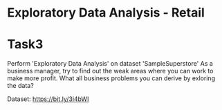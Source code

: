 # Exploratory Data Analysis - Retail

# Task3
 Perform 'Exploratory Data Analysis' on dataset 'SampleSuperstore'
 As a business manager, try to find out the weak areas where you can work to make more profit.
 What all business problems you can derive by exloring the data?
 
 Dataset: https://bit.ly/3i4bWI
